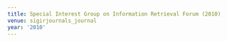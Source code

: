 ```yaml
---
title: Special Interest Group on Information Retrieval Forum (2010)
venue: sigirjournals_journal
year: '2010'
---
```

